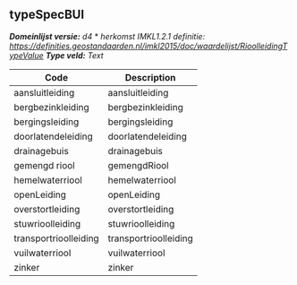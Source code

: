 ## typeSpecBUI

*__Domeinlijst versie:__ d4* *
*herkomst IMKL1.2.1 definitie: https://definities.geostandaarden.nl/imkl2015/doc/waardelijst/RioolleidingTypeValue*
*__Type veld:__ Text*

|__Code__ |__Description__	|
|	---	|	---	|
| aansluitleiding | aansluitleiding |
| bergbezinkleiding | bergbezinkleiding |
| bergingsleiding | bergingsleiding |
| doorlatendeleiding | doorlatendeleiding |
| drainagebuis | drainagebuis |
| gemengd riool | gemengdRiool |
| hemelwaterriool | hemelwaterriool |
| openLeiding | openLeiding |
| overstortleiding | overstortleiding |
| stuwrioolleiding | stuwrioolleiding |
| transportrioolleiding | transportrioolleiding |
| vuilwaterriool | vuilwaterriool |
| zinker | zinker |